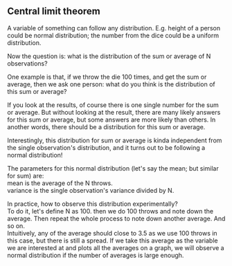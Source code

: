 Central limit theorem
------------------------------

A variable of something can follow any distribution.
E.g. height of a person could be normal distribution; the number from the dice could be a uniform distribution.

Now the question is: what is the distribution of the sum or average of N observations?

One example is that, if we throw the die 100 times, and get the sum or average, then we ask one person:
what do you think is the distribution of this sum or average?

If you look at the results, of course there is one single number for the sum or average.
But without looking at the result, there are many likely answers for this sum or average, but some answers are more likely than others.
In another words, there should be a distribution for this sum or average.

Interestingly, this distribution for sum or average is kinda independent from the single observation's distribution,
and it turns out to be following a normal distribution!

The parameters for this normal distribution (let's say the mean; but similar for sum) are:  
	mean is the average of the N throws.  
	variance is the single observation's variance divided by N.


In practice, how to observe this distribution experimentally?  
To do it, let's define N as 100. then we do 100 throws and note down the average.
Then repeat the whole process to note down another average.
And so on.  
Intuitively, any of the average should close to 3.5 as we use 100 throws in this case, but there is still a spread.
If we take this average as the variable we are interested at and plots all the averages on a graph, 
we will observe a normal distribution if the number of averages is large enough.

